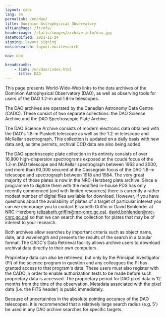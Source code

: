```yaml
---
layout: cadc
lang: en
permalink: /en/dao/
title: Dominion Astrophysical Observatory
altLangPage: /fr/ofa/
headerimage: /static/images/archive-info/dao.jpg
dateModified: 2021-11-24
signing: layout.signing
nositesearch: layout.nositesearch

nav: dao

breadcrumbs:
    - link: /en/dao/index.html
      title: DAO
---
```


<p>This page presents World-Wide-Web links to the data archives of the Dominion 
Astrophysical Observatory (DAO), as well as observing tools for users of the DAO 1.2-m and 1.8-m telescopes.</p>
<p>The DAO archives are operated by the Canadian Astronomy Data Centre (CADC). 
These consist of two separate collections: the DAO Science Archive and the DAO
Spectroscopic Plate Archive.</p>
<p>The DAO Science Archive consists of modern electronic data
obtained with the DAO's 1.8-m Plaskett telescope as well as the 1.2-m telescope and 
McKellar spectrograph.  This collection is updated on a daily basis
with new data and, as time permits, archival CCD data are also being added.</p>
<p>The DAO spectroscopic plate collection in its entirety consists of over 16,800 high-dispersion spectrograms 
exposed at the coudé focus of the 1.2-m DAO telescope and McKellar spectrograph between 
1962 and 2000, and more than 93,000 secured at the Cassegrain focus of the DAO 1.8-m telescope and 
spectrograph between 1918 and 1984. The very great majority of those plates is now in the NRC-Herzberg
plate archive. Since a programme to digitize them with the modified in-house PDS has only recently commenced 
(and with limited resources) there is currently a rather modest number of digital files available 
for download. However, if you have questions about the availability of plates of a target of 
particular interest you can we encourage you to contact Elizabeth Griffin or David Bohlender at 
NRC-Herzberg 
(<a href="mailto:elizabeth.griffin@nrc-cnrc.gc.ca" class="ui-link">elizabeth.griffin@nrc-cnrc.gc.ca</a>),  <a href="mailto:david.bohlender@nrc-cnrc.gc.ca" class="ui-link">david.bohlender@nrc-cnrc.gc.ca</a>)
so that we can search the collection for plates that may be of interest to your research.</p>
<p>Both archives allow searches by important criteria such as object name, date, and 
wavelength and presents the results of the search in a tabular format. The CADC's Data Retrieval 
facility allows archive users to download archival data directly to their own computers.</p>
<p>Proprietary data can also be retrieved, but only by the Principal Investigator (PI) of the science 
program in question and any colleagues the PI has granted access to that program's data. These 
users must also register with the CADC in order to enable authorization tests to be made before 
such proprietary data is accessed. The proprietary period for DAO pixel data is 12 months from 
the time of the observation. Metadata associated with the pixel data (i.e. the FITS header) 
is public immediately.</p>
<section class="alert alert-info">
    Because of uncertainties in the absolute pointing accuracy of the DAO telescopes, it is recommended
    that a relatively large search radius (e.g. 5') be used in any DAO archive searches for specific
    targets.
</section>
